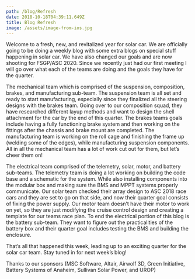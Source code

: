 ```yaml
---
path: /blog/Refresh
date: 2018-10-18T04:39:11.649Z
title: Blog Refresh
image: /assets/image-from-ios.jpg
---
```

Welcome to a fresh, new, and revitalized year for solar car. We are officially going to be doing a weekly blog with some extra blogs on special stuff happening in solar car. We have also changed our goals and are now shooting for FSGP/ASC 2020. Since we recently just had our first meeting I will go over what each of the teams are doing and the goals they have for the quarter.



The mechanical team which is comprised of the suspension, composition, brakes, and manufacturing sub-team. The suspension team is all set and ready to start manufacturing, especially since they finalized all the steering designs with the brakes team. Going over to our composition squad, they have researched different layup methods and want to design the shell attachment for the car by the end of this quarter. The brakes teams goals include having a fully functioning brake system and then working on the fittings after the chassis and brake mount are completed. The manufacturing team is working on the roll cage and finishing the frame up (welding some of the edges), while manufacturing suspension components. All in all the mechanical team has a lot of work cut out for them, but let’s cheer them on!



The electrical team comprised of the telemetry, solar, motor, and battery sub-teams. The telemetry team is doing a lot working on building the code base and a schematic for the system. While also installing components into the modular box and making sure the BMS and MPPT systems properly communicate. Our solar team checked their array design to ASC 2018 race cars and they are set to go on that side, and now their quarter goal consists of fixing the power supply. Our motor team doesn’t have their motor to work on yet, so they are just modifying the cruise control design and creating a template for our teams race plan. To end the electrical portion of this blog is the battery sub-team. They want to figure out the practicalities of the battery box and their quarter goal includes testing the BMS and building the enclosure.



That’s all that happened this week, leading up to an exciting quarter for the solar car team. Stay tuned in for next week’s blog!



Thanks to our sponsors (MSC Software, Altair, Airwolf 3D, Green Initiative, Battery Systems of Anaheim, Sullivan Solar Power, and UROP)
